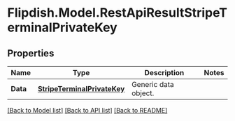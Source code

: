 # Flipdish.Model.RestApiResultStripeTerminalPrivateKey
## Properties

Name | Type | Description | Notes
------------ | ------------- | ------------- | -------------
**Data** | [**StripeTerminalPrivateKey**](StripeTerminalPrivateKey.md) | Generic data object. | 

[[Back to Model list]](../README.md#documentation-for-models) [[Back to API list]](../README.md#documentation-for-api-endpoints) [[Back to README]](../README.md)

